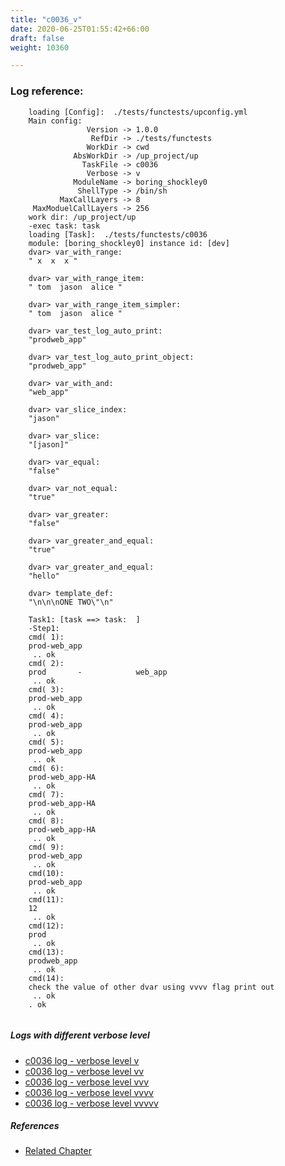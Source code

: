 ```yaml
---
title: "c0036_v"
date: 2020-06-25T01:55:42+66:00
draft: false
weight: 10360

---
```


### Log reference: <no value>

```
    loading [Config]:  ./tests/functests/upconfig.yml
    Main config:
                 Version -> 1.0.0
                  RefDir -> ./tests/functests
                 WorkDir -> cwd
              AbsWorkDir -> /up_project/up
                TaskFile -> c0036
                 Verbose -> v
              ModuleName -> boring_shockley0
               ShellType -> /bin/sh
           MaxCallLayers -> 8
     MaxModuelCallLayers -> 256
    work dir: /up_project/up
    -exec task: task
    loading [Task]:  ./tests/functests/c0036
    module: [boring_shockley0] instance id: [dev]
    dvar> var_with_range:
    " x  x  x "
    
    dvar> var_with_range_item:
    " tom  jason  alice "
    
    dvar> var_with_range_item_simpler:
    " tom  jason  alice "
    
    dvar> var_test_log_auto_print:
    "prodweb_app"
    
    dvar> var_test_log_auto_print_object:
    "prodweb_app"
    
    dvar> var_with_and:
    "web_app"
    
    dvar> var_slice_index:
    "jason"
    
    dvar> var_slice:
    "[jason]"
    
    dvar> var_equal:
    "false"
    
    dvar> var_not_equal:
    "true"
    
    dvar> var_greater:
    "false"
    
    dvar> var_greater_and_equal:
    "true"
    
    dvar> var_greater_and_equal:
    "hello"
    
    dvar> template_def:
    "\n\n\nONE TWO\"\n"
    
    Task1: [task ==> task:  ]
    -Step1:
    cmd( 1):
    prod-web_app
     .. ok
    cmd( 2):
    prod       -            web_app
     .. ok
    cmd( 3):
    prod-web_app
     .. ok
    cmd( 4):
    prod-web_app
     .. ok
    cmd( 5):
    prod-web_app
     .. ok
    cmd( 6):
    prod-web_app-HA
     .. ok
    cmd( 7):
    prod-web_app-HA
     .. ok
    cmd( 8):
    prod-web_app-HA
     .. ok
    cmd( 9):
    prod-web_app
     .. ok
    cmd(10):
    prod-web_app
     .. ok
    cmd(11):
    12
     .. ok
    cmd(12):
    prod
     .. ok
    cmd(13):
    prodweb_app
     .. ok
    cmd(14):
    check the value of other dvar using vvvv flag print out
     .. ok
    . ok
    
```

##### Logs with different verbose level
* [c0036 log - verbose level v](../../logs/c0036_v)
* [c0036 log - verbose level vv](../../logs/c0036_vv)
* [c0036 log - verbose level vvv](../../logs/c0036_vvv)
* [c0036 log - verbose level vvvv](../../logs/c0036_vvvv)
* [c0036 log - verbose level vvvvv](../../logs/c0036_vvvvv)

##### References
* [Related Chapter](../../template/c0036)
